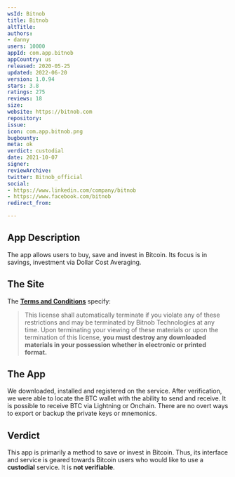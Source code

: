 ```yaml
---
wsId: Bitnob
title: Bitnob
altTitle: 
authors:
- danny
users: 10000
appId: com.app.bitnob
appCountry: us
released: 2020-05-25
updated: 2022-06-20
version: 1.0.94
stars: 3.8
ratings: 275
reviews: 18
size: 
website: https://bitnob.com
repository: 
issue: 
icon: com.app.bitnob.png
bugbounty: 
meta: ok
verdict: custodial
date: 2021-10-07
signer: 
reviewArchive: 
twitter: Bitnob_official
social:
- https://www.linkedin.com/company/bitnob
- https://www.facebook.com/bitnob
redirect_from: 

---
```


## App Description

The app allows users to buy, save and invest in Bitcoin. Its focus is in savings, investment via Dollar Cost Averaging. 

## The Site

The [**Terms and Conditions**](https://bitnob.com/terms-of-services/) specify:

>This license shall automatically terminate if you violate any of these restrictions and may be terminated by Bitnob Technologies at any time. Upon terminating your viewing of these materials or upon the termination of this license, **you must destroy any downloaded materials in your possession whether in electronic or printed format.**

## The App

We downloaded, installed and registered on the service. After verification, we were able to locate the BTC wallet with the ability to send and receive. It is possible to receive BTC via Lightning or Onchain. There are no overt ways to export or backup the private keys or mnemonics.

## Verdict

This app is primarily a method to save or invest in Bitcoin. Thus, its interface and service is geared towards Bitcoin users who would like to use a **custodial** service. It is **not verifiable**.

